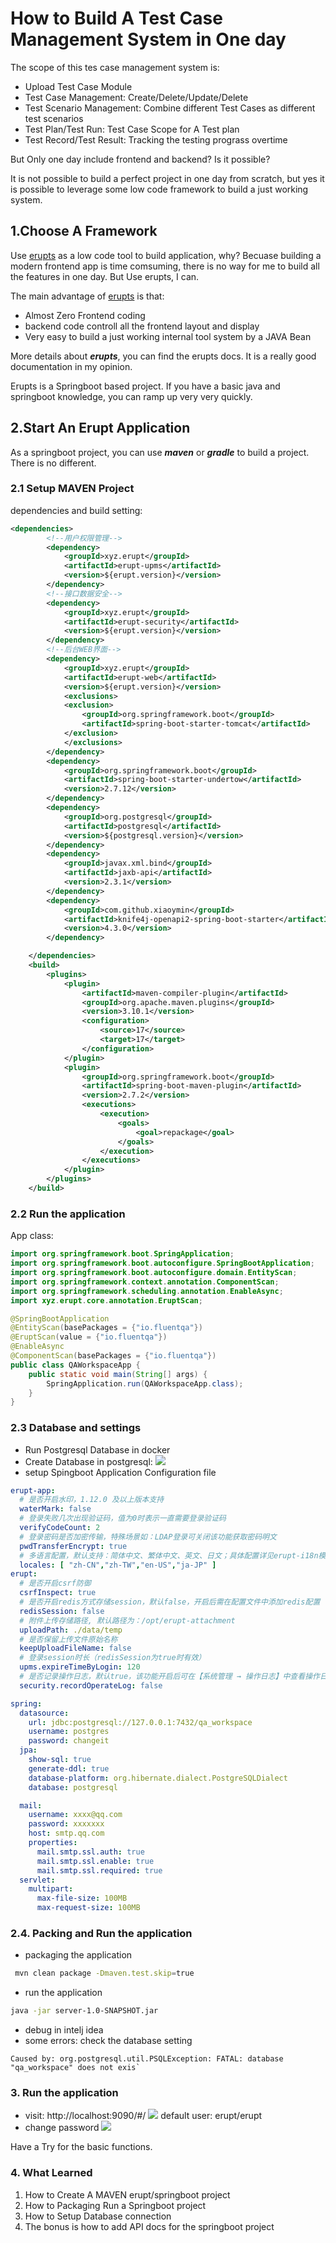 # How to Build A Test Case Management System in One day

The scope of this tes case management system is: 

- Upload Test Case Module
- Test Case Management: Create/Delete/Update/Delete
- Test Scenario Management: Combine different Test Cases as different test scenarios
- Test Plan/Test Run: Test Case Scope for A Test plan
- Test Record/Test Result: Tracking the testing prograss overtime

But Only one day include frontend and backend? Is it possible?

It is not possible to build a perfect project in one day from scratch, but
yes it is possible to leverage some low code framework to build a just working system.

## 1.Choose A Framework

Use [erupts](https://www.yuque.com/erupts/erupt) as a low code tool to build
application, why? Becuase building a modern frontend app is time comsuming, there is no way for me to build all the features in one day. But Use erupts, I can.

The main advantage of [erupts](https://www.yuque.com/erupts/erupt) is that:
- Almost Zero Frontend coding
- backend code controll all the frontend layout and display
- Very easy to build a just working internal tool system by a JAVA Bean

More details about ***erupts***, you can find the erupts docs. It is a really good documentation in my opinion.

Erupts is a Springboot based project. If you have a basic java and springboot knowledge, you can ramp up very very quickly.

## 2.Start An Erupt Application

As  a springboot project, you can use ***maven*** or ***gradle*** to build a project. There is no different.

### 2.1 Setup MAVEN Project

dependencies and build setting:

```xml
<dependencies>
        <!--用户权限管理-->
        <dependency>
            <groupId>xyz.erupt</groupId>
            <artifactId>erupt-upms</artifactId>
            <version>${erupt.version}</version>
        </dependency>
        <!--接口数据安全-->
        <dependency>
            <groupId>xyz.erupt</groupId>
            <artifactId>erupt-security</artifactId>
            <version>${erupt.version}</version>
        </dependency>
        <!--后台WEB界面-->
        <dependency>
            <groupId>xyz.erupt</groupId>
            <artifactId>erupt-web</artifactId>
            <version>${erupt.version}</version>
            <exclusions>
            <exclusion>
                <groupId>org.springframework.boot</groupId>
                <artifactId>spring-boot-starter-tomcat</artifactId>
            </exclusion>
            </exclusions>
        </dependency>
        <dependency>
            <groupId>org.springframework.boot</groupId>
            <artifactId>spring-boot-starter-undertow</artifactId>
            <version>2.7.12</version>
        </dependency>
        <dependency>
            <groupId>org.postgresql</groupId>
            <artifactId>postgresql</artifactId>
            <version>${postgresql.version}</version>
        </dependency>
        <dependency>
            <groupId>javax.xml.bind</groupId>
            <artifactId>jaxb-api</artifactId>
            <version>2.3.1</version>
        </dependency>
        <dependency>
            <groupId>com.github.xiaoymin</groupId>
            <artifactId>knife4j-openapi2-spring-boot-starter</artifactId>
            <version>4.3.0</version>
        </dependency>

    </dependencies>
    <build>
        <plugins>
            <plugin>
                <artifactId>maven-compiler-plugin</artifactId>
                <groupId>org.apache.maven.plugins</groupId>
                <version>3.10.1</version>
                <configuration>
                    <source>17</source>
                    <target>17</target>
                </configuration>
            </plugin>
            <plugin>
                <groupId>org.springframework.boot</groupId>
                <artifactId>spring-boot-maven-plugin</artifactId>
                <version>2.7.2</version>
                <executions>
                    <execution>
                        <goals>
                            <goal>repackage</goal>
                        </goals>
                    </execution>
                </executions>
            </plugin>
        </plugins>
    </build>
```

### 2.2 Run the application

App class:

```java
import org.springframework.boot.SpringApplication;
import org.springframework.boot.autoconfigure.SpringBootApplication;
import org.springframework.boot.autoconfigure.domain.EntityScan;
import org.springframework.context.annotation.ComponentScan;
import org.springframework.scheduling.annotation.EnableAsync;
import xyz.erupt.core.annotation.EruptScan;

@SpringBootApplication
@EntityScan(basePackages = {"io.fluentqa"})
@EruptScan(value = {"io.fluentqa"})
@EnableAsync
@ComponentScan(basePackages = {"io.fluentqa"})
public class QAWorkspaceApp {
    public static void main(String[] args) {
        SpringApplication.run(QAWorkspaceApp.class);
    }
}
```

### 2.3 Database and  settings

- Run Postgresql Database in docker
- Create Database in postgresql:
![](./database.png)
- setup Spingboot Application Configuration file

```yaml
erupt-app:
  # 是否开启水印，1.12.0 及以上版本支持
  waterMark: false
  # 登录失败几次出现验证码，值为0时表示一直需要登录验证码
  verifyCodeCount: 2
  # 登录密码是否加密传输，特殊场景如：LDAP登录可关闭该功能获取密码明文
  pwdTransferEncrypt: true
  # 多语言配置，默认支持：简体中文、繁体中文、英文、日文；具体配置详见erupt-i18n模块
  locales: [ "zh-CN","zh-TW","en-US","ja-JP" ]
erupt:
  # 是否开启csrf防御
  csrfInspect: true
  # 是否开启redis方式存储session，默认false，开启后需在配置文件中添加redis配置（同 spring boot）
  redisSession: false
  # 附件上传存储路径, 默认路径为：/opt/erupt-attachment
  uploadPath: ./data/temp
  # 是否保留上传文件原始名称
  keepUploadFileName: false
  # 登录session时长（redisSession为true时有效）
  upms.expireTimeByLogin: 120
  # 是否记录操作日志，默认true，该功能开启后可在【系统管理 → 操作日志】中查看操作日志
  security.recordOperateLog: false

spring:
  datasource:
    url: jdbc:postgresql://127.0.0.1:7432/qa_workspace
    username: postgres
    password: changeit
  jpa:
    show-sql: true
    generate-ddl: true
    database-platform: org.hibernate.dialect.PostgreSQLDialect
    database: postgresql

  mail:
    username: xxxx@qq.com
    password: xxxxxxx
    host: smtp.qq.com
    properties:
      mail.smtp.ssl.auth: true
      mail.smtp.ssl.enable: true
      mail.smtp.ssl.required: true
  servlet:
    multipart:
      max-file-size: 100MB
      max-request-size: 100MB

```

### 2.4. Packing and Run the application

- packaging the application
```sh
 mvn clean package -Dmaven.test.skip=true
```
- run the application
```sh
java -jar server-1.0-SNAPSHOT.jar
```
- debug in intelj idea
- some errors: check the database setting

```
Caused by: org.postgresql.util.PSQLException: FATAL: database "qa_workspace" does not exis`
```

### 3. Run the application 

- visit: http://localhost:9090/#/
![](login.png)
default user: erupt/erupt
- change password
![](home-page.png)

Have a Try for the basic functions.

### 4. What Learned

1. How to Create A MAVEN erupt/springboot project
2. How to Packaging Run a Springboot project
3. How to Setup Database connection 
4. The bonus is how to add API docs for the springboot project